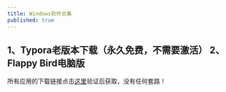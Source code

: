 ```yaml
---
title: Windows软件合集
published: true
---
```

1、Typora老版本下载（永久免费，不需要激活）
2、Flappy Bird电脑版
---
所有应用的下载链接点击[这里](https://www.longz7z8.com.cn/验证身份-Typora.html)验证后获取，没有任何套路！
